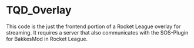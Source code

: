 # TQD_Overlay

This code is the just the frontend portion of a Rocket League overlay for streaming. It requires a server that also communicates with the SOS-Plugin for BakkesMod in Rocket League.